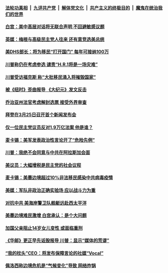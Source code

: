 

####  [法轮功真相](../../../../basic/blob/master/README.md?t=03171731) &nbsp;|&nbsp; [九评共产党](../../../../9ping.md/blob/master/README.md?t=03171731) &nbsp;|&nbsp; [解体党文化](../../../../jtdwh.md/blob/master/README.md?t=03171731)  &nbsp;|&nbsp; [共产主义的终极目的](../../../../gczydzjmd.md/blob/master/README.md?t=03171731) &nbsp;|&nbsp; [魔鬼在统治我们的世界](../../../../mgztzwmdsj.md/blob/master/README.md?t=03171731) 

#### [白宫：美中高层对话将无联合声明 不回避敏感议题](../pages/soh6/485111.md?t=03171731) 
#### [英媒：梅根与高级民主党人往来 还有意竞选美总统](../pages/soh6/485069.md?t=03171731) 
#### [美DHS部长：将为移民“打开国门” 每年可接纳100万](../pages/soh6/485021.md?t=03171731) 
#### [川普称仍在考虑参选 谴责“H.R.1将是一场灾难”](../pages/soh6/485015.md?t=03171731) 
#### [川普受访福克斯 称“大批移民涌入将摧毁国家”](../pages/soh6/485009.md?t=03171731) 
#### [被《纽时》歪曲报导 《大纪元》发文反击](../pages/soh6/484844.md?t=03171731) 
#### [乔治亚州法官考虑解封选票 接受外界审查](../pages/soh6/484937.md?t=03171731) 
#### [拜登在3月25日召开首个新闻发布会 ](../pages/soh6/484922.md?t=03171731) 
#### [仅一位民主党议员反对1.9万亿法案 他是谁？](../pages/soh6/484907.md?t=03171731) 
#### [麦卡锡：美军发表政治性言论开了“危险先例”](../pages/soh6/484874.md?t=03171731) 
#### [川普：我绝不会同意与中共在阿拉斯加会面](../pages/soh6/484880.md?t=03171731) 
#### [美议员：大幅增税是民主党的社会议程](../pages/soh6/484856.md?t=03171731) 
#### [麦卡锡：美墨边境超过10%非法移民感染中共病毒疫情](../pages/soh6/484853.md?t=03171731) 
#### [美媒：军队非政治正确实验场 应以战斗力为重](../pages/soh6/484832.md?t=03171731) 
#### [对抗中共 美海岸警卫队舰艇远赴西太平洋](../pages/soh6/484835.md?t=03171731) 
#### [美墨边境难民激增 白宫承认：是个大问题](../pages/soh6/484772.md?t=03171731) 
#### [加国父亲阻止14岁女儿变性 或面临重刑](../pages/soh6/484775.md?t=03171731) 
#### [《华邮》更正早先诋毁报导 川普：显示“媒体的荒谬”](../pages/soh6/484616.md?t=03171731) 
#### [“我的枕头”CEO：将发布保障言论的社媒“Vocal”](../pages/soh6/484595.md?t=03171731) 
#### [佩洛西称边境危机是“气候变化”导致 网络炸锅](../pages/soh6/484589.md?t=03171731) 
